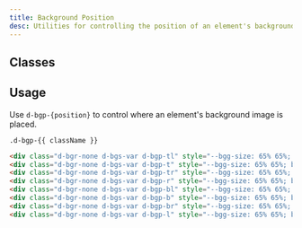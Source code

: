 ```yaml
---
title: Background Position
desc: Utilities for controlling the position of an element's background image.
---
```

## Classes

<utility-class-table>
  <template #content>
    <tbody>
      <tr v-for="{ className, output } in positions">
          <th scope="row" class="d-ff-mono d-fc-purple d-fw-normal d-fs12">.d-bgp-{{ className }}</th>
          <td class="d-ff-mono d-fc-orange d-fs12">
            background-position: {{ output }} !important;
          </td>
      </tr>
    </tbody>
  </template>
</utility-class-table>

## Usage
Use `d-bgp-{position}` to control where an element's background image is placed.

<code-well-header class="d-fl-col4 d-fw-wrap d-flg12 d-p12 d-bgc-purple-100 d-bgo50" custom>
  <div class="d-d-flex d-fd-column d-ai-center d-stack4" v-for="{ className } in positions">
      <div 
        class="d-fl-center d-w128 d-h128 d-bgc-purple-300 d-bar8 d-bc-purple-200 d-of-hidden d-bgr-none d-bgs-var" style="--bgg-size: 65% 65%; background-image: url('https://cdn.jpegmini.com/user/images/slider_puffin_before_mobile.jpg');"
        :class="`d-bgp-${className}`"
      >
      </div>
      <code>.d-bgp-{{ className }}</code>
  </div>
</code-well-header>


```html
<div class="d-bgr-none d-bgs-var d-bgp-tl" style="--bgg-size: 65% 65%; background-image: url(...);">...</div>
<div class="d-bgr-none d-bgs-var d-bgp-t" style="--bgg-size: 65% 65%; background-image: url(...);">...</div>
<div class="d-bgr-none d-bgs-var d-bgp-tr" style="--bgg-size: 65% 65%; background-image: url(...);">...</div>
<div class="d-bgr-none d-bgs-var d-bgp-r" style="--bgg-size: 65% 65%; background-image: url(...);">...</div>
<div class="d-bgr-none d-bgs-var d-bgp-bl" style="--bgg-size: 65% 65%; background-image: url(...);">...</div>
<div class="d-bgr-none d-bgs-var d-bgp-b" style="--bgg-size: 65% 65%; background-image: url(...);">...</div>
<div class="d-bgr-none d-bgs-var d-bgp-br" style="--bgg-size: 65% 65%; background-image: url(...);">...</div>
<div class="d-bgr-none d-bgs-var d-bgp-l" style="--bgg-size: 65% 65%; background-image: url(...);">...</div>
```

<script setup>
  import { positions } from '@data/backgrounds.json';
</script>
